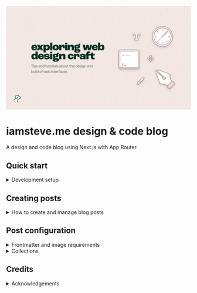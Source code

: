 ![iamsteve.me banner](/app/opengraph-image.png)

# iamsteve.me design & code blog
A design and code blog using Next.js with App Router.

## Quick start
<details>
<summary>Development setup</summary>

First, run the development server:

```bash
pnpm build
# or
pnpm dev
```

Open [http://localhost:3000](http://localhost:3000) with your browser to see the result.

You can start editing the page by modifying `pages/index.js`. The page auto-updates as you edit the file.
</details>

## Creating posts
<details>
<summary>How to create and manage blog posts</summary>

### Starting a new post
1. Create a new branch:
```bash
git checkout -b post/your-post-name
```

2. Generate the post:
```bash
node ./scripts/compose.js
```

3. Follow the prompts for:
   - Post title
   - File extension (md or mdx)
   - Post status (open, draft, closed)

### Post structure
Posts can be created in two formats:

1. Single file:
```
content/blog/0177-your-post-title.mdx
```

2. Directory with index file (for posts with assets):
```
content/blog/0177-your-post-title/
  ├─ index.mdx
  ├─ image.png
  └─ other-assets/
```

### Post id system
- IDs are automatically managed:
  - `compose.js` scans existing posts to assign the next available ID
  - GitHub Actions handle ID conflicts during pull requests
  - Pre-merge-commit hook ensures ID uniqueness when merging

### Publishing workflow
1. Create your post on a new branch
2. Make your changes and commit
3. Create a pull request
4. The system will automatically:
   - Check for ID conflicts
   - Update IDs if needed
   - Handle merging safely
</details>

## Post configuration
<details>
<summary>Frontmatter and image requirements</summary>

Example frontmatter:
```yaml
---
title: "Visual design tips you can apply immediately"
date: "2017-07-04T11:51:00+00:00"
lastmod: "2019-10-04T07:24:49+00:00"
summary: "Add a little extra polish to any of your designs with these tips."
metadesc: "When designing there are things you can rely upon regardless of the situation."
theme: "#fff7e0"
tags: ["Design"]
categories: ["Design"]
images: ["/images/blog/visual-design-tips-featured-image.png"]
large: "/images/blog/visual-design-tips-featured-image.png"
medium: "/images/blog/visual-design-tips-featured-image-medium.png"
ogImage: "/opengraph-image.png"
status: "open"
id: 164
fileroot: "visual-design-tips-you-can-apply-immediately"
---
```

### Field descriptions
- `large`: Main image (592x368 SVG)
- `medium`: Medium image (384x240 SVG)
- `ogImage`: Custom post opengraph image (optional)
- `status`: Post status (open, draft, closed)
- `id`: Unique post identifier (managed automatically)
- `fileroot`: Slug used for image naming
- `images`: Legacy field (not in use)
</details>

<details>
<summary>Collections</summary>
The collections script helps manage design and development resource links. It supports both individual entries and bulk imports.

### Adding individual collections
Run the script without arguments for interactive mode:

```bash
node scripts/compose-collection.js
```

You'll be prompted for:
- Title: Name of the resource
- URL: Web address
- Collection: Category (e.g., Inspiration, Typography, UX Design)
- Kind: Type of resource (website, article, resource, or tool)
- Extension: File format (md or mdx)

Example output:
```bash
Title: Awesome Design System
URL: https://design-system-example.com
Collection: Inspiration
Kind: website
Extension: md
Collection item generated successfully at content/collections/design-system-example.md
```

### Bulk import
To import multiple items, create a JSON file with your collections and pass it to the script:

```bash
node scripts/compose-collection.js bookmarks.json
```

JSON file structure:
```json
[
  {
    "title": "Example Site",
    "url": "https://example.com",
    "collection": "Inspiration",
    "kind": "website",
    "extension": "md"
  }
]
```

Example output:
```bash
Created: example
Created: another-example
Import complete: 2 items processed
```

#### Fields:
- `title`: Resource name (required)
- `url`: Web address (required)
- `collection`: Category name (required)
- `kind`: Type of resource (optional, defaults to 'website')
  - Options: website, article, resource, tool
- `extension`: File format (optional, defaults to 'md')
  - Options: md, mdx

The script automatically:
- Generates unique filenames from URLs
- Prevents duplicate entries
- Creates properly formatted markdown files
- Adds timestamps

</details>

## Credits
<details>
<summary>Acknowledgements</summary>

The codebase started from the excellent [tailwind-nextjs-starter-blog](https://github.com/timlrx/tailwind-nextjs-starter-blog) and has since evolved from that.
</details>
